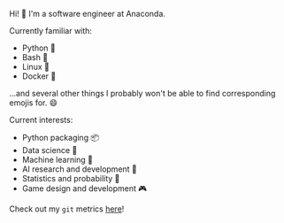 Hi! 👋 I'm a software engineer at Anaconda.

Currently familiar with:
- Python 🐍
- Bash 🐚
- Linux 🐧
- Docker 🐋

...and several other things I probably won't be able to find corresponding emojis for. 😄

Current interests:
- Python packaging 📦
- Data science 🧪
- Machine learning 🧠
- AI research and development 🤖
- Statistics and probability 🎲
- Game design and development 🎮

Check out my `git` metrics [here](https://metrics.lecoq.io/about/beeankha)! 
